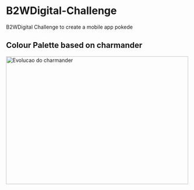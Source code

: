 # B2WDigital-Challenge

B2WDigital Challenge to create a mobile app pokede

## Colour Palette based on charmander 

<img src="https://i.pinimg.com/originals/99/cd/e1/99cde1dd82f1bfb73508977dc2abe45f.jpg" alt="Evolucao do charmander" width=500 height=350/>
